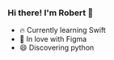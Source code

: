 ### Hi there! I'm Robert 👋

<!--**robertpelka/robertpelka** is a ✨ _special_ ✨ repository because its `README.md` (this file) appears on your GitHub profile.-->

- :fire: Currently learning Swift
- :purple_heart: In love with Figma
- :smile: Discovering python
